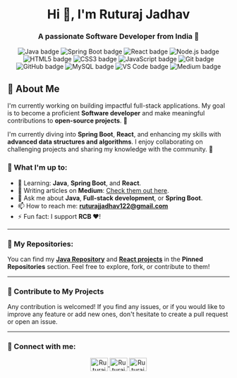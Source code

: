 <h1 align="center">Hi 👋, I'm Ruturaj Jadhav</h1>
<h3 align="center">A passionate Software Developer from India 🚀</h3>

<p align="center">
  <img src="https://img.shields.io/badge/Java-%23F7DB51?style=for-the-badge&logo=java&logoColor=black" alt="Java badge">
  <img src="https://img.shields.io/badge/Spring%20Boot-%236DB33F?style=for-the-badge&logo=springboot&logoColor=white" alt="Spring Boot badge">
  <img src="https://img.shields.io/badge/React-%2320232a?style=for-the-badge&logo=react&logoColor=61DAFB" alt="React badge">
  <img src="https://img.shields.io/badge/Node.js-%23339933?style=for-the-badge&logo=nodedotjs&logoColor=white" alt="Node.js badge">
  <img src="https://img.shields.io/badge/HTML5-%23E34F26?style=for-the-badge&logo=html5&logoColor=white" alt="HTML5 badge">
  <img src="https://img.shields.io/badge/CSS3-%231572B6?style=for-the-badge&logo=css3&logoColor=white" alt="CSS3 badge">
  <img src="https://img.shields.io/badge/JavaScript-%23F7DF1E?style=for-the-badge&logo=javascript&logoColor=black" alt="JavaScript badge">
  <img src="https://img.shields.io/badge/Git-%23F05033?style=for-the-badge&logo=git&logoColor=white" alt="Git badge">
  <img src="https://img.shields.io/badge/GitHub-%23181717?style=for-the-badge&logo=github&logoColor=white" alt="GitHub badge">
  <img src="https://img.shields.io/badge/MySQL-%234479A1?style=for-the-badge&logo=mysql&logoColor=white" alt="MySQL badge">
  <img src="https://img.shields.io/badge/Visual%20Studio%20Code-%23007ACC?style=for-the-badge&logo=visualstudiocode&logoColor=white" alt="VS Code badge">
  <img src="https://img.shields.io/badge/Medium-%23000000?style=for-the-badge&logo=medium&logoColor=white" alt="Medium badge">
</p>

## 🚀 About Me
I'm currently working on building impactful full-stack applications. My goal is to become a proficient **Software developer** and make meaningful contributions to **open-source projects**. 🌱

I'm currently diving into **Spring Boot**, **React**, and enhancing my skills with **advanced data structures and algorithms**. I enjoy collaborating on challenging projects and sharing my knowledge with the community. 🤝

### 🔹 What I'm up to:
- 🌱 Learning: **Java**, **Spring Boot**, and **React**.
- 📝 Writing articles on **Medium**: [Check them out here](https://medium.com/@ruturajjadhav122).
- 💬 Ask me about **Java**, **Full-stack development**, or **Spring Boot**.
- 📫 How to reach me: **ruturajjadhav122@gmail.com**
- ⚡ Fun fact: I support **RCB ❤️**!

---

### 🔹 My Repositories:
You can find my **[Java Repository](https://github.com/ruturajjadhav07/Java)** and **[React projects](https://github.com/ruturajjadhav07/React-Projects)** in the **Pinned Repositories** section. Feel free to explore, fork, or contribute to them!

---

### 🔹 Contribute to My Projects
Any contribution is welcomed! If you find any issues, or if you would like to improve any feature or add new ones, don't hesitate to create a pull request or open an issue.

---

### 🔹 Connect with me:
<p align="center">
  <a href="https://x.com/spoiidermon" target="blank">
    <img align="center" src="https://raw.githubusercontent.com/rahuldkjain/github-profile-readme-generator/master/src/images/icons/Social/twitter.svg" alt="Ruturaj Jadhav Twitter" height="30" width="40" />
  </a>
  <a href="https://www.linkedin.com/in/ruturaj-jadhav-0a250821b/" target="blank">
    <img align="center" src="https://raw.githubusercontent.com/rahuldkjain/github-profile-readme-generator/master/src/images/icons/Social/linked-in-alt.svg" alt="Ruturaj Jadhav LinkedIn" height="30" width="40" />
  </a>
  <a href="https://www.instagram.com/ruturajj_07/" target="blank">
    <img align="center" src="https://raw.githubusercontent.com/rahuldkjain/github-profile-readme-generator/master/src/images/icons/Social/instagram.svg" alt="Ruturaj Jadhav Instagram" height="30" width="40" />
  </a>
</p>
